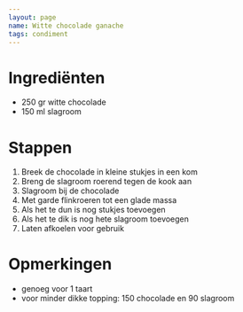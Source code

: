 ```yaml
---
layout: page
name: Witte chocolade ganache
tags: condiment
---
```


# Ingrediënten
- 250 gr witte chocolade
- 150 ml slagroom

# Stappen
1. Breek de chocolade in kleine stukjes in een kom
2. Breng de slagroom roerend tegen de kook aan
3. Slagroom bij de chocolade
4. Met garde flinkroeren tot een glade massa
5. Als het te dun is nog stukjes toevoegen
6. Als het te dik is nog hete slagroom toevoegen
7. Laten afkoelen voor gebruik

# Opmerkingen
- genoeg voor 1 taart
- voor minder dikke topping: 150 chocolade en 90 slagroom